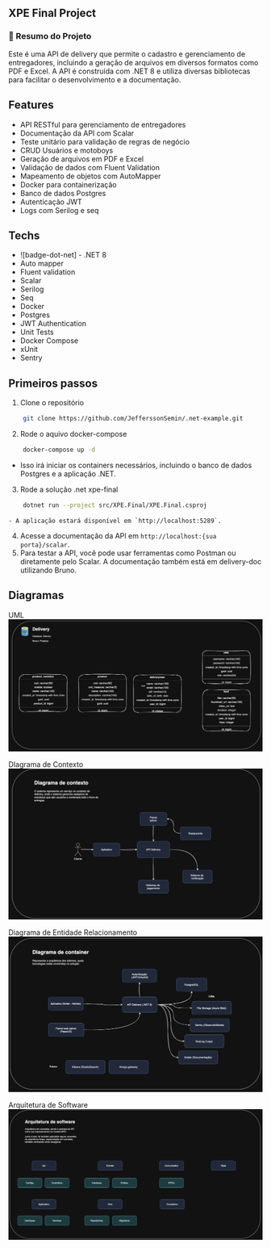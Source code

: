 ## XPE Final Project

### 📝 Resumo do Projeto

Este é uma API de delivery que permite o cadastro e gerenciamento de entregadores, incluindo a geração de arquivos em diversos formatos como PDF e Excel. A API é construída com .NET 8 e utiliza diversas bibliotecas para facilitar o desenvolvimento e a documentação.

## Features

- API RESTful para gerenciamento de entregadores
- Documentação da API com Scalar
- Teste unitário para validação de regras de negócio
- CRUD Usuários e motoboys
- Geração de arquivos em PDF e Excel
- Validação de dados com Fluent Validation
- Mapeamento de objetos com AutoMapper
- Docker para containerização
- Banco de dados Postgres
- Autenticação JWT
- Logs com Serilog e seq

## Techs

- ![badge-dot-net] - .NET 8
- Auto mapper
- Fluent validation
- Scalar
- Serilog
- Seq
- Docker
- Postgres
- JWT Authentication
- Unit Tests
- Docker Compose
- xUnit
- Sentry

## Primeiros passos

1. Clone o repositório
```sh
    git clone https://github.com/JefferssonSemin/.net-example.git
```
2. Rode o aquivo docker-compose 
```sh
    docker-compose up -d
```
   - Isso irá iniciar os containers necessários, incluindo o banco de dados Postgres e a aplicação .NET.

3. Rode a solução .net xpe-final
```sh
    dotnet run --project src/XPE.Final/XPE.Final.csproj
```
    - A aplicação estará disponível em `http://localhost:5289`.
4. Acesse a documentação da API em `http://localhost:{sua porta}/scalar`.
5. Para testar a API, você pode usar ferramentas como Postman ou diretamente pelo Scalar. A documentação também está em delivery-doc utilizando Bruno.


## Diagramas

UML 
![Uml](https://github.com/JefferssonSemin/xpe-final/blob/main/delivery-doc/UML.png)

DIagrama de Contexto
![Contexto](https://github.com/JefferssonSemin/xpe-final/blob/main/delivery-doc/Contexto.png)

Diagrama de Entidade Relacionamento
![Container](https://github.com/JefferssonSemin/xpe-final/blob/main/delivery-doc/Container.png)

Arquitetura de Software
![Arquitetura de software](https://github.com/JefferssonSemin/xpe-final/blob/main/delivery-doc/Software.png)